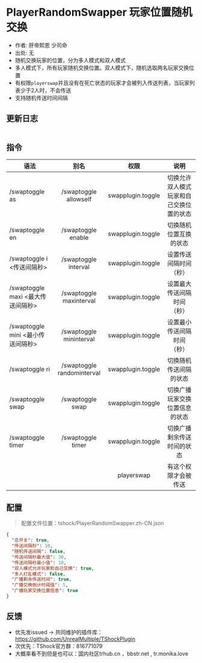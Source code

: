 # PlayerRandomSwapper 玩家位置随机交换
- 作者: 肝帝熙恩 少司命
- 出处: 无
- 随机交换玩家的位置，分为多人模式和双人模式
- 多人模式下，所有玩家随机交换位置。双人模式下，随机选取两名玩家交换位置
- 有权限`playerswap`并且没有在死亡状态的玩家才会被列入传送列表，当玩家列表少于2人时，不会传送
- 支持随机传送时间间隔

## 更新日志

```
```

## 指令

| 语法                             | 别名                  | 权限              | 说明                                   |
| -------------------------------- | :-------------------: | :---------------: | :------------------------------------: |
| /swaptoggle as                   | /swaptoggle allowself | swapplugin.toggle | 切换允许双人模式玩家和自己交换位置的状态 |
| /swaptoggle en                   | /swaptoggle enable    | swapplugin.toggle | 切换随机位置互换的状态                 |
| /swaptoggle i <传送间隔秒>       | /swaptoggle interval  | swapplugin.toggle | 设置传送间隔时间（秒）                 |
| /swaptoggle maxi <最大传送间隔秒> | /swaptoggle maxinterval | swapplugin.toggle | 设置最大传送间隔时间（秒）            |
| /swaptoggle mini <最小传送间隔秒> | /swaptoggle mininterval | swapplugin.toggle | 设置最小传送间隔时间（秒）           |
| /swaptoggle ri                   | /swaptoggle randominterval | swapplugin.toggle | 切换随机传送间隔的状态              |
| /swaptoggle swap                 | /swaptoggle swap      | swapplugin.toggle | 切换广播玩家交换位置信息的状态         |
| /swaptoggle timer                | /swaptoggle timer     | swapplugin.toggle | 切换广播剩余传送时间的状态             |
|                       |                       | playerswap | 有这个权限才会被传送            |

## 配置
> 配置文件位置：tshock/PlayerRandomSwapper.zh-CN.json
```json
{
  "总开关": true,
  "传送间隔秒": 10,
  "随机传送间隔": false,
  "传送间隔秒最大值": 30,
  "传送间隔秒最小值": 10,
  "双人模式允许玩家和自己交换": true,
  "多人打乱模式": false,
  "广播剩余传送时间": true,
  "广播交换倒计时阈值": 5,
  "广播玩家交换位置信息": true
}
```
## 反馈
- 优先发issued -> 共同维护的插件库：https://github.com/UnrealMultiple/TShockPlugin
- 次优先：TShock官方群：816771079
- 大概率看不到但是也可以：国内社区trhub.cn ，bbstr.net , tr.monika.love
